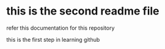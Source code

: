 # this is the second readme file

refer this documentation for this repository

this is the first step in learning github